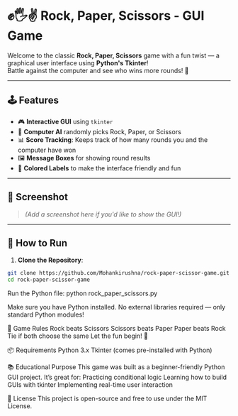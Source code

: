 # ✊🖐✌️ Rock, Paper, Scissors - GUI Game

Welcome to the classic **Rock, Paper, Scissors** game with a fun twist — a graphical user interface using **Python's Tkinter**!  
Battle against the computer and see who wins more rounds! 🎉

---

## 🕹️ Features

- 🎮 **Interactive GUI** using `tkinter`
- 🧠 **Computer AI** randomly picks Rock, Paper, or Scissors
- 📊 **Score Tracking**: Keeps track of how many rounds you and the computer have won
- 🖼️ **Message Boxes** for showing round results
- 🎨 **Colored Labels** to make the interface friendly and fun

---

## 📸 Screenshot

> _(Add a screenshot here if you'd like to show the GUI!)_

---

## 🚀 How to Run

1. **Clone the Repository**:
```bash
git clone https://github.com/Mohankirushna/rock-paper-scissor-game.git
cd rock-paper-scissor-game
```
Run the Python file:
python rock_paper_scissors.py

Make sure you have Python installed. No external libraries required — only standard Python modules!

🧠 Game Rules
Rock beats Scissors
Scissors beats Paper
Paper beats Rock
Tie if both choose the same
Let the fun begin! 🎯

📦 Requirements
Python 3.x
Tkinter (comes pre-installed with Python)

📚 Educational Purpose
This game was built as a beginner-friendly Python GUI project. It’s great for:
Practicing conditional logic
Learning how to build GUIs with tkinter
Implementing real-time user interaction

🪪 License
This project is open-source and free to use under the MIT License.
